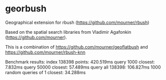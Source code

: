 # georbush
Geographical extension for rbush (https://github.com/mourner/rbush)

Based on the spatial search libraries from Vladimir Agafonkin (https://github.com/mourner).

This is a combination of https://github.com/mourner/geoflatbush and https://github.com/mourner/rbush-knn

Benchmark results:
index 138398 points: 420.519ms
query 1000 closest: 7.832ms
query 50000 closest: 57.489ms
query all 138398: 106.827ms
1000 random queries of 1 closest: 34.288ms


